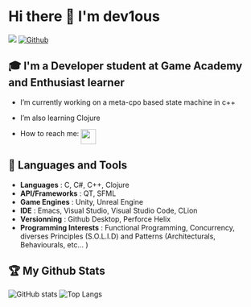 # Hi there 👋 I'm dev1ous

![](https://visitor-badge.laobi.icu/badge?page_id=dev1ous.dev1ous)
[![Github](https://img.shields.io/github/followers/dev1ous?label=Follow&style=social)](https://github.com/dev1ous)

## :mortar_board: I'm a Developer student at Game Academy and Enthusiast learner

- I’m currently working on a meta-cpo based state machine in c++ <p align="center">
- I’m also learning Clojure <p align="center">
- How to reach me: [<img align="top" width="30px" height="30px" src="https://github.com/serendatapy/serendatapy/raw/main/assets/icons8-linkedin-circled.gif" />](https://www.linkedin.com/in/grégoire-faltrauer-b50b82228) <p align="center">

## :school_satchel: Languages and Tools
  
  - **Languages** : C, C#, C++, Clojure
  - **API/Frameworks** : QT, SFML
  - **Game Engines** : Unity, Unreal Engine
  - **IDE** : Emacs, Visual Studio, Visual Studio Code, CLion
  - **Versionning** : Github Desktop, Perforce Helix
  - **Programming Interests** : Functional Programming, Concurrency, diverses Principles (S.O.L.I.D) and Patterns (Architecturals, Behaviourals, etc... )

## :trophy: My Github Stats

![GitHub stats](https://github-readme-stats.vercel.app/api?username=dev1ous&show_icons=true&theme=algolia)
![Top Langs](https://github-readme-stats.vercel.app/api/top-langs/?username=dev1ous&theme=algolia)


